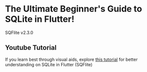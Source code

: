 # The Ultimate Beginner's Guide to SQLite in Flutter!

SQFlite v2.3.0

## Youtube Tutorial

If you learn best through visual aids, explore [this tutorial](https://www.youtube.com/watch?v=gDbmT2zd-ik&t=178s) for better understanding on SQLite in Flutter (SQFlite)
